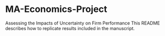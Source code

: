 # MA-Economics-Project
Assessing the Impacts of Uncertainty on Firm Performance
This README describes how to replicate results included in the manuscript.

